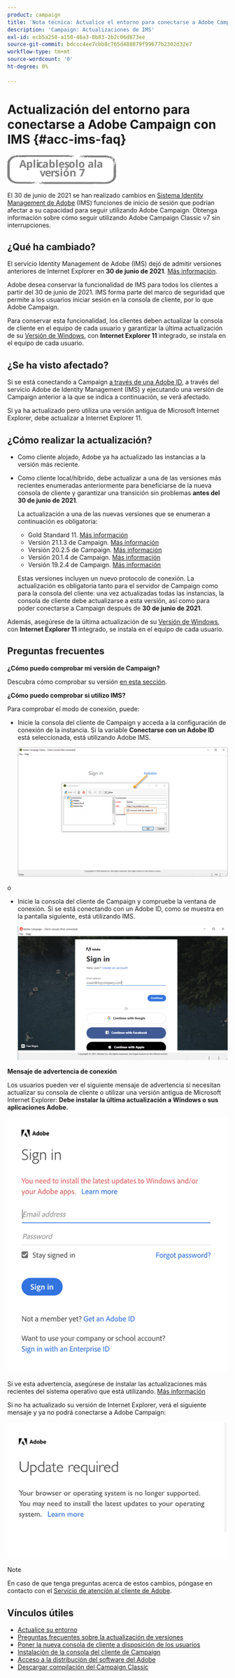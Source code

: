 ```yaml
---
product: campaign
title: 'Nota técnica: Actualice el entorno para conectarse a Adobe Campaign con IMS'
description: 'Campaign: Actualizaciones de IMS'
exl-id: ecb5a258-a150-46a3-8b83-2b2c06d873ee
source-git-commit: bdccc4ee7cbb8c765d488879f99677b2302d32e7
workflow-type: tm+mt
source-wordcount: '0'
ht-degree: 0%

---
```


# Actualización del entorno para conectarse a Adobe Campaign con IMS {#acc-ims-faq}

![](../../assets/v7-only.svg)

El 30 de junio de 2021 se han realizado cambios en [Sistema Identity Management de Adobe](https://helpx.adobe.com/es/enterprise/using/identity.html) (IMS) funciones de inicio de sesión que podrían afectar a su capacidad para seguir utilizando Adobe Campaign. Obtenga información sobre cómo seguir utilizando Adobe Campaign Classic v7 sin interrupciones.

## ¿Qué ha cambiado?

El servicio Identity Management de Adobe (IMS) dejó de admitir versiones anteriores de Internet Explorer en **30 de junio de 2021**. [Más información](https://helpx.adobe.com/x-productkb/global/update-operating-system-and-browser.html).

Adobe desea conservar la funcionalidad de IMS para todos los clientes a partir del 30 de junio de 2021. IMS forma parte del marco de seguridad que permite a los usuarios iniciar sesión en la consola de cliente, por lo que Adobe Campaign.

Para conservar esta funcionalidad, los clientes deben actualizar la consola de cliente en el equipo de cada usuario y garantizar la última actualización de su [Versión de Windows](../../rn/using/compatibility-matrix.md#ClientConsoleoperatingsystems), con **Internet Explorer 11** integrado, se instala en el equipo de cada usuario.

## ¿Se ha visto afectado?

Si se está conectando a Campaign [a través de una Adobe ID](../../integrations/using/about-adobe-id.md), a través del servicio Adobe de Identity Management (IMS) y ejecutando una versión de Campaign anterior a la que se indica a continuación, se verá afectado.

Si ya ha actualizado pero utiliza una versión antigua de Microsoft Internet Explorer, debe actualizar a Internet Explorer 11.

## ¿Cómo realizar la actualización?

* Como cliente alojado, Adobe ya ha actualizado las instancias a la versión más reciente.

* Como cliente local/híbrido, debe actualizar a una de las versiones más recientes enumeradas anteriormente para beneficiarse de la nueva consola de cliente y garantizar una transición sin problemas **antes del 30 de junio de 2021**.

   La actualización a una de las nuevas versiones que se enumeran a continuación es obligatoria:

   * Gold Standard 11. [Más información](../../rn/using/gold-standard.md)
   * Versión 21.1.3 de Campaign. [Más información](../../rn/using/latest-release.md)
   * Versión 20.2.5 de Campaign. [Más información](../../rn/using/release--2020.md#release-20-2-5-build-9188)
   * Versión 20.1.4 de Campaign. [Más información](../../rn/using/release--2020.md#release-20-1-4-build-9126)
   * Versión 19.2.4 de Campaign. [Más información](../../rn/using/release--2019.md#release-19-2-4-build-9082)

   Estas versiones incluyen un nuevo protocolo de conexión. La actualización es obligatoria tanto para el servidor de Campaign como para la consola del cliente: una vez actualizadas todas las instancias, la consola de cliente debe actualizarse a esta versión, así como para poder conectarse a Campaign después de **30 de junio de 2021**.

Además, asegúrese de la última actualización de su [Versión de Windows](../../rn/using/compatibility-matrix.md#ClientConsoleoperatingsystems), con **Internet Explorer 11** integrado, se instala en el equipo de cada usuario.

## Preguntas frecuentes

**¿Cómo puedo comprobar mi versión de Campaign?**

Descubra cómo comprobar su versión [en esta sección](../../platform/using/launching-adobe-campaign.md#getting-your-campaign-version).


**¿Cómo puedo comprobar si utilizo IMS?**

Para comprobar el modo de conexión, puede:

* Inicie la consola del cliente de Campaign y acceda a la configuración de conexión de la instancia. Si la variable **Conectarse con un Adobe ID** está seleccionada, está utilizando Adobe IMS.

   ![](../../integrations/using/assets/ims_1.png)

o

* Inicie la consola del cliente de Campaign y compruebe la ventana de conexión. Si se está conectando con un Adobe ID, como se muestra en la pantalla siguiente, está utilizando IMS.

   ![](../../integrations/using/assets/adobeID.png)

**Mensaje de advertencia de conexión**

Los usuarios pueden ver el siguiente mensaje de advertencia si necesitan actualizar su consola de cliente o utilizar una versión antigua de Microsoft Internet Explorer: **Debe instalar la última actualización a Windows o sus aplicaciones Adobe.**

![](../../integrations/using/assets/do-not-localize/errorMsg.png)

Si ve esta advertencia, asegúrese de instalar las actualizaciones más recientes del sistema operativo que está utilizando. [Más información](https://helpx.adobe.com/x-productkb/global/update-operating-system-and-browser.html)

Si no ha actualizado su versión de Internet Explorer, verá el siguiente mensaje y ya no podrá conectarse a Adobe Campaign:

![](../../integrations/using/assets/do-not-localize/errorUpdateReq.png)

>[!NOTE]
>
>En caso de que tenga preguntas acerca de estos cambios, póngase en contacto con el [Servicio de atención al cliente de Adobe](https://helpx.adobe.com/es/enterprise/admin-guide.html/enterprise/using/support-for-experience-cloud.ug.html).

## Vínculos útiles

* [Actualice su entorno](../../production/using/build-upgrade.md)
* [Preguntas frecuentes sobre la actualización de versiones](../../platform/using/faq-build-upgrade.md)
* [Poner la nueva consola de cliente a disposición de los usuarios](../../installation/using/client-console-availability-for-windows.md)
* [Instalación de la consola del cliente de Campaign](../../installation/using/installing-the-client-console.md)
* [Acceso a la distribución del software del Adobe](https://experienceleague.adobe.com/docs/experience-cloud/software-distribution/home.html?lang=en)
* [Descargar compilación del Campaign Classic](https://experience.adobe.com/#/downloads/content/software-distribution/es/campaign.html)
